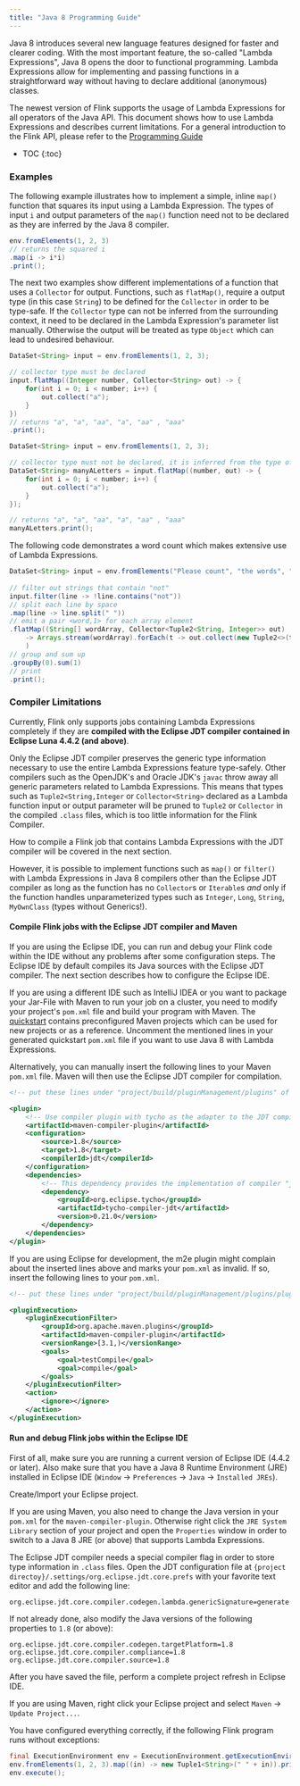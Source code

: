 ```yaml
---
title: "Java 8 Programming Guide"
---
```

<!--
Licensed to the Apache Software Foundation (ASF) under one
or more contributor license agreements.  See the NOTICE file
distributed with this work for additional information
regarding copyright ownership.  The ASF licenses this file
to you under the Apache License, Version 2.0 (the
"License"); you may not use this file except in compliance
with the License.  You may obtain a copy of the License at

  http://www.apache.org/licenses/LICENSE-2.0

Unless required by applicable law or agreed to in writing,
software distributed under the License is distributed on an
"AS IS" BASIS, WITHOUT WARRANTIES OR CONDITIONS OF ANY
KIND, either express or implied.  See the License for the
specific language governing permissions and limitations
under the License.
-->

Java 8 introduces several new language features designed for faster and clearer coding. With the most important feature, 
the so-called "Lambda Expressions", Java 8 opens the door to functional programming. Lambda Expressions allow for implementing and 
passing functions in a straightforward way without having to declare additional (anonymous) classes.

The newest version of Flink supports the usage of Lambda Expressions for all operators of the Java API.
This document shows how to use Lambda Expressions and describes current limitations. For a general introduction to the
Flink API, please refer to the [Programming Guide](programming_guide.html)

* TOC
{:toc}

### Examples

The following example illustrates how to implement a simple, inline `map()` function that squares its input using a Lambda Expression. 
The types of input `i` and output parameters of the `map()` function need not to be declared as they are inferred by the Java 8 compiler.

~~~java
env.fromElements(1, 2, 3)
// returns the squared i
.map(i -> i*i)
.print();
~~~

The next two examples show different implementations of a function that uses a `Collector` for output. 
Functions, such as `flatMap()`, require a output type (in this case `String`) to be defined for the `Collector` in order to be type-safe. 
If the `Collector` type can not be inferred from the surrounding context, it need to be declared in the Lambda Expression's parameter list manually. 
Otherwise the output will be treated as type `Object` which can lead to undesired behaviour.

~~~java
DataSet<String> input = env.fromElements(1, 2, 3);

// collector type must be declared
input.flatMap((Integer number, Collector<String> out) -> {
    for(int i = 0; i < number; i++) {
        out.collect("a");
    }
})
// returns "a", "a", "aa", "a", "aa" , "aaa"
.print();
~~~

~~~java
DataSet<String> input = env.fromElements(1, 2, 3);

// collector type must not be declared, it is inferred from the type of the dataset
DataSet<String> manyALetters = input.flatMap((number, out) -> {	
    for(int i = 0; i < number; i++) {
        out.collect("a");
    }
});

// returns "a", "a", "aa", "a", "aa" , "aaa"
manyALetters.print();
~~~

The following code demonstrates a word count which makes extensive use of Lambda Expressions.

~~~java
DataSet<String> input = env.fromElements("Please count", "the words", "but not this");
		
// filter out strings that contain "not"
input.filter(line -> !line.contains("not"))
// split each line by space
.map(line -> line.split(" "))
// emit a pair <word,1> for each array element
.flatMap((String[] wordArray, Collector<Tuple2<String, Integer>> out) 
    -> Arrays.stream(wordArray).forEach(t -> out.collect(new Tuple2<>(t, 1)))
    )
// group and sum up
.groupBy(0).sum(1)
// print
.print();
~~~

### Compiler Limitations
Currently, Flink only supports jobs containing Lambda Expressions completely if they are **compiled with the Eclipse JDT compiler contained in Eclipse Luna 4.4.2 (and above)**. 

Only the Eclipse JDT compiler preserves the generic type information necessary to use the entire Lambda Expressions feature type-safely. 
Other compilers such as the OpenJDK's and Oracle JDK's `javac` throw away all generic parameters related to Lambda Expressions. This means that types such as `Tuple2<String,Integer` or `Collector<String>` declared as a Lambda function input or output parameter will be pruned to `Tuple2` or `Collector` in the compiled `.class` files, which is too little information for the Flink Compiler. 

How to compile a Flink job that contains Lambda Expressions with the JDT compiler will be covered in the next section. 

However, it is possible to implement functions such as `map()` or `filter()` with Lambda Expressions in Java 8 compilers other than the Eclipse JDT compiler as long as the function has no `Collector`s or `Iterable`s *and* only if the function handles unparameterized types such as `Integer`, `Long`, `String`, `MyOwnClass` (types without Generics!).

#### Compile Flink jobs with the Eclipse JDT compiler and Maven

If you are using the Eclipse IDE, you can run and debug your Flink code within the IDE without any problems after some configuration steps. The Eclipse IDE by default compiles its Java sources with the Eclipse JDT compiler. The next section describes how to configure the Eclipse IDE.

If you are using a different IDE such as IntelliJ IDEA or you want to package your Jar-File with Maven to run your job on a cluster, you need to modify your project's `pom.xml` file and build your program with Maven. The [quickstart](setup_quickstart.html) contains preconfigured Maven projects which can be used for new projects or as a reference. Uncomment the mentioned lines in your generated quickstart `pom.xml` file if you want to use Java 8 with Lambda Expressions. 

Alternatively, you can manually insert the following lines to your Maven `pom.xml` file. Maven will then use the Eclipse JDT compiler for compilation.

~~~xml
<!-- put these lines under "project/build/pluginManagement/plugins" of your pom.xml -->

<plugin>
    <!-- Use compiler plugin with tycho as the adapter to the JDT compiler. -->
    <artifactId>maven-compiler-plugin</artifactId>
    <configuration>
        <source>1.8</source>
        <target>1.8</target>
        <compilerId>jdt</compilerId>
    </configuration>
    <dependencies>
        <!-- This dependency provides the implementation of compiler "jdt": -->
        <dependency>
            <groupId>org.eclipse.tycho</groupId>
            <artifactId>tycho-compiler-jdt</artifactId>
            <version>0.21.0</version>
        </dependency>
    </dependencies>
</plugin>
~~~

If you are using Eclipse for development, the m2e plugin might complain about the inserted lines above and marks your `pom.xml` as invalid. If so, insert the following lines to your `pom.xml`.

~~~xml
<!-- put these lines under "project/build/pluginManagement/plugins/plugin[groupId="org.eclipse.m2e", artifactId="lifecycle-mapping"]/configuration/lifecycleMappingMetadata/pluginExecutions" of your pom.xml -->

<pluginExecution>
    <pluginExecutionFilter>
        <groupId>org.apache.maven.plugins</groupId>
        <artifactId>maven-compiler-plugin</artifactId>
        <versionRange>[3.1,)</versionRange>
        <goals>
            <goal>testCompile</goal>
            <goal>compile</goal> 
        </goals>
    </pluginExecutionFilter>
    <action>
        <ignore></ignore>
    </action>
</pluginExecution>
~~~

#### Run and debug Flink jobs within the Eclipse IDE

First of all, make sure you are running a current version of Eclipse IDE (4.4.2 or later). Also make sure that you have a Java 8 Runtime Environment (JRE) installed in Eclipse IDE (`Window` -> `Preferences` -> `Java` -> `Installed JREs`).

Create/Import your Eclipse project. 

If you are using Maven, you also need to change the Java version in your `pom.xml` for the `maven-compiler-plugin`. Otherwise right click the `JRE System Library` section of your project and open the `Properties` window in order to switch to a Java 8 JRE (or above) that supports Lambda Expressions.

The Eclipse JDT compiler needs a special compiler flag in order to store type information in `.class` files. Open the JDT configuration file at `{project directoy}/.settings/org.eclipse.jdt.core.prefs` with your favorite text editor and add the following line:

~~~
org.eclipse.jdt.core.compiler.codegen.lambda.genericSignature=generate
~~~

If not already done, also modify the Java versions of the following properties to `1.8` (or above):

~~~
org.eclipse.jdt.core.compiler.codegen.targetPlatform=1.8
org.eclipse.jdt.core.compiler.compliance=1.8
org.eclipse.jdt.core.compiler.source=1.8
~~~

After you have saved the file, perform a complete project refresh in Eclipse IDE. 

If you are using Maven, right click your Eclipse project and select `Maven` -> `Update Project...`.

You have configured everything correctly, if the following Flink program runs without exceptions:

~~~java
final ExecutionEnvironment env = ExecutionEnvironment.getExecutionEnvironment();
env.fromElements(1, 2, 3).map((in) -> new Tuple1<String>(" " + in)).print();
env.execute();
~~~
